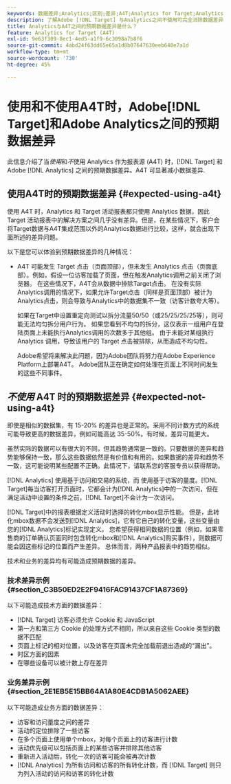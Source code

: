 ```yaml
---
keywords: 数据差异;Analytics;区别;差异;A4T;Analytics for Target;Analytics 作为报表源;差别
description: 了解Adobe [!DNL Target] 与Analytics之间不使用可完全消除数据差异的Analytics for [!DNL Target] (A4T)时的预期数据差异。
title: Analytics与A4T之间的预期数据差异是什么？
feature: Analytics for Target (A4T)
exl-id: 9e63f309-8ec1-4ed5-a1f9-6c3098a7b8f6
source-git-commit: 4abd24f63dd65e65a1d8b07647630eeb640e7a1d
workflow-type: tm+mt
source-wordcount: '730'
ht-degree: 45%

---
```


# 使用和不使用A4T时，Adobe[!DNL Target]和Adobe Analytics之间的预期数据差异

此信息介绍了当&#x200B;*使用*&#x200B;和&#x200B;*不*&#x200B;使用 Analytics 作为报表源 (A4T) 时，[!DNL Target] 和 Adobe [!DNL Analytics] 之间的预期数据差异。A4T 可显著减小数据差异.

## 使用A4T时的预期数据差异 {#expected-using-a4t}

使用 A4T 时，Analytics 和 Target 活动报表都只使用 Analytics 数据，因此 Target 活动报表中的解决方案之间几乎没有差异。但是，在某些情况下，客户会将Target数据与A4T集成范围以外的Analytics数据进行比较，这样，就会出现下面所述的差异问题。

以下是您可以体验到预期数据差异的几种情况：

* A4T 可能发生 Target 点击（页面顶部），但未发生 Analytics 点击（页面底部）。例如，假设一位访客加载了页面，但在触发Analytics调用之前关闭了浏览器。 在这些情况下，A4T会从数据中排除Target点击。 在没有实际Analytics调用的情况下，如果允许Target点击（同样是页面顶部）被计为Analytics点击，则会导致与Analytics中的数据集不一致（访客计数夸大等）。

  如果在Target中设置重定向测试以拆分流量50/50（或25/25/25/25等），则可能无法均匀拆分用户行为。 如果您看到不均匀的拆分，这仅表示一组用户在登陆页面上未能执行Analytics调用的次数多于其他组。 由于未能对某组执行 Analytics 调用，导致该用户的 Target 点击被排除，从而造成不均匀性。

  Adobe希望将来解决此问题，因为Adobe团队将努力在Adobe Experience Platform上部署A4T。 Adobe团队正在确定如何处理在页面上不同时间发生的这些不同事件。

## *不使用* A4T 时的预期数据差异 {#expected-not-using-a4t}

即使是相似的数据集，有 15-20% 的差异也是正常的。采用不同计数方式的系统可能导致更高的数据差异，例如可能高达 35-50%。有时候，差异可能更大。

虽然实际的数据可以有很大的不同，但其趋势通常是一致的。只要数据的差异和趋势能够保持一致，那么这些数据依然是有价值和有用的。如果数据的差异和趋势不一致，这可能说明某些配置不正确。此情况下，请联系您的客服专员以获得帮助。

[!DNL Analytics] 使用基于访问和交易的系统，而 使用基于访客的量度。[!DNL Target]每当访客打开页面时，它都会计为[!DNL Analytics]中的一次访问，但在满足活动中设置的条件之前，[!DNL Target]不会计为一次访问。

[!DNL Target]中的报表根据定义活动时选择的转化mbox显示性能。 但是，此转化mbox数据不会发送到[!DNL Analytics]，它有它自己的转化变量，这些变量由您的[!DNL Analytics]标记实现定义。 您希望获得相同数据的位置（例如，如果零售商的订单确认页面同时包含转化mbox和[!DNL Analytics]购买事件），则数据可能会因这些标记的位置而产生差异。 总体而言，两种产品报表中的趋势相似。

技术和业务的差异均有可能造成预期数据的差异。

### 技术差异示例 {#section_C3B50ED2E2F9416FAC91437CF1A87369}

以下可能造成技术方面的数据差异：

* [!DNL Target] 访客必须允许 Cookie 和 JavaScript
* 第一方和第三方 Cookie 的处理方式不相同，所以来自这些 Cookie 类型的数据不匹配
* 页面上标记的相对位置，以及访客在页面未完全加载前退出造成的“漏出”。
* 时区方面的因素
* 在哪些设备可以被计数上存在差异

### 业务差异示例 {#section_2E1EB5E15BB64A1A80E4CDB1A5062AEE}

以下可能造成业务方面的数据差异：

* 访客和访问量度之间的差异
* 活动的定位排除了一些访客
* 在多个页面上使用单个mbox，对每个页面上的访客进行计数
* 活动优先级可以包括页面上的某些访客并排除其他访客
* 重新进入活动后，转化一次的访客可能会被再次计数
* [!DNL Analytics] 为所有访问和访客的所有转化计数，而 [!DNL Target] 则只为列入活动的访问和访客的转化计数
